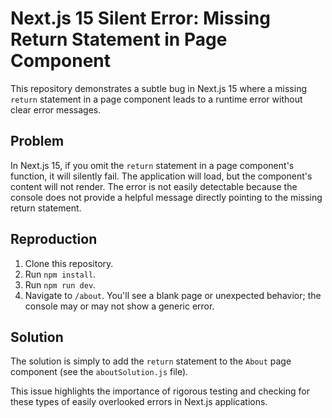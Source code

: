 # Next.js 15 Silent Error: Missing Return Statement in Page Component

This repository demonstrates a subtle bug in Next.js 15 where a missing `return` statement in a page component leads to a runtime error without clear error messages.

## Problem

In Next.js 15, if you omit the `return` statement in a page component's function, it will silently fail.  The application will load, but the component's content will not render.  The error is not easily detectable because the console does not provide a helpful message directly pointing to the missing return statement.

## Reproduction

1. Clone this repository.
2. Run `npm install`.
3. Run `npm run dev`.
4. Navigate to `/about`.  You'll see a blank page or unexpected behavior; the console may or may not show a generic error.

## Solution

The solution is simply to add the `return` statement to the `About` page component (see the `aboutSolution.js` file).

This issue highlights the importance of rigorous testing and checking for these types of easily overlooked errors in Next.js applications.